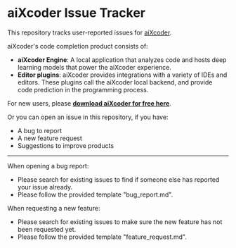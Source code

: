 # aiXcoder Issue Tracker
This repository tracks user-reported issues for [aiXcoder](https://www.aixcoder.com/). 

aiXcoder's code completion product consists
of:

- __aiXcoder Engine__: A local application that analyzes code and hosts deep learning models that power the aiXcoder
experience.
- __Editor plugins__: aiXcoder provides integrations with a variety of IDEs and editors. These plugins call the aiXcoder local backend, and provide code prediction in the programming process.

For new users, please [__download aiXcoder for free here__](https://www.aixcoder.com/#/Download).

Or you can open an issue in this repository, if you have:

- A bug to report
- A new feature request
- Suggestions to improve products

---



When opening a bug report:

- Please search for existing issues to find if someone else has reported your issue already. 
- Please follow the provided template "bug_report.md".

When requesting a new feature:

- Please search for existing issues to make sure the new feature has not been requested yet. 
- Please follow the provided template "feature_request.md".
